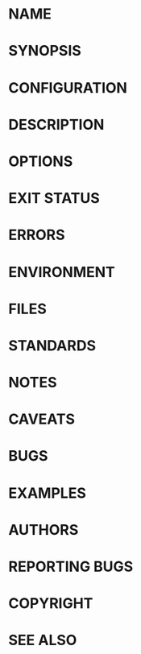 # NAME
# SYNOPSIS
# CONFIGURATION    
# DESCRIPTION
# OPTIONS          
# EXIT STATUS      
# ERRORS           
# ENVIRONMENT
# FILES
# STANDARDS
# NOTES
# CAVEATS
# BUGS
# EXAMPLES
# AUTHORS          
# REPORTING BUGS   
# COPYRIGHT        
# SEE ALSO
